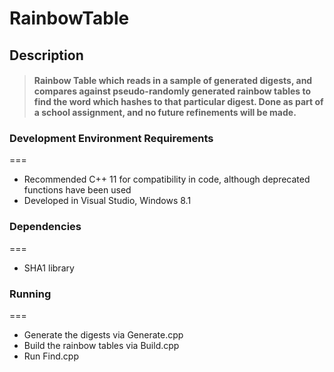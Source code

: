 # RainbowTable

## Description
>#### Rainbow Table which reads in a sample of generated digests, and compares against pseudo-randomly generated rainbow tables to find the word which hashes to that particular digest. Done as part of a school assignment, and no future refinements will be made.

### Development Environment Requirements
===
- Recommended C++ 11 for compatibility in code, although deprecated functions have been used
- Developed in Visual Studio, Windows 8.1

### Dependencies 
===
- SHA1 library

### Running
===
- Generate the digests via Generate.cpp
- Build the rainbow tables via Build.cpp
- Run Find.cpp
